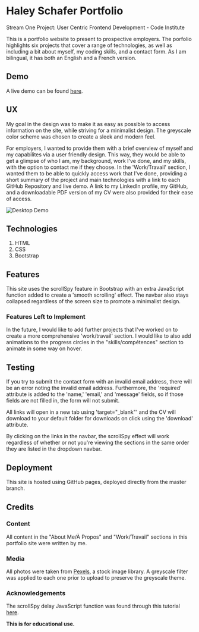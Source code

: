 # Haley Schafer Portfolio
Stream One Project: User Centric Frontend Development - Code Institute 

This is a portfolio website to present to prospective employers. The porfolio highlights six projects that cover a range of technologies, as well as including a bit about myself, my coding skills, and a contact form. As I am bilingual, it has both an English and a French version.

## Demo
A live demo can be found [here](https://hschafer2017.github.io/HSCHAFER-Portfolio/). 

## UX
My goal in the design was to make it as easy as possible to access information on the site, while striving for a minimalist design. The greyscale color scheme was chosen to create a sleek and modern feel. 

For employers, I wanted to provide them with a brief overview of myself and my capabilites via a user friendly design. This way, they would be able to get a glimpse of who I am, my background, work I've done, and my skills, with the option to contact me if they choose. In the 'Work/Travail' section, I wanted them to be able to quickly access work that I've done, providing a short summary of the project and main technologies with a link to each GitHub Repository and live demo. A link to my LinkedIn profile, my GitHub, and a downloadable PDF version of my CV were also provided for their ease of access. 


![Desktop Demo](https://raw.githubusercontent.com/hschafer2017/HSCHAFER-Portfolio/master/ResponsiveDesign.gif "Desktop Demo")

## Technologies
1. HTML
2. CSS
3. Bootstrap

## Features
This site uses the scrollSpy feature in Bootstrap with an extra JavaScript function added to create a 'smooth scrolling' effect. The navbar also stays collapsed regardless of the screen size to promote a minimalist design. 


### Features Left to Implement 
In the future, I would like to add further projects that I've worked on to create a more comprehensive 'work/travail' section. I would like to also add animations to the progress circles in the "skills/compétences" section to animate in some way on hover. 


## Testing 
If you try to submit the contact form with an invalid email address, there will be an error noting the invalid email address. Furthermore, the 'required' attribute is added to the 'name,' 'email,' and 'message' fields, so if those fields are not filled in, the form will not submit. 

All links will open in a new tab using 'target="_blank"' and the CV will download to your default folder for downloads on click using the 'download' attribute. 

By clicking on the links in the navbar, the scrollSpy effect will work regardless of whether or not you're viewing the sections in the same order they are listed in the dropdown navbar. 

## Deployment 
This site is hosted using GitHub pages, deployed directly from the master branch. 


## Credits

### Content
All content in the "About Me/À Propos" and "Work/Travail" sections in this portfolio site were written by me. 

### Media 
All photos were taken from [Pexels](https://www.pexels.com/), a stock image library. A greyscale filter was applied to each one prior to upload to preserve the greyscale theme. 

### Acknowledgements 
The scrollSpy delay JavaScript function was found through this tutorial [here](https://www.abeautifulsite.net/smoothly-scroll-to-an-element-without-a-jquery-plugin-2). 


**This is for educational use.** 